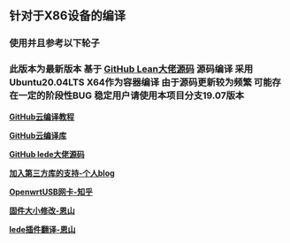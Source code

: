 ## 针对于X86设备的编译
### 使用并且参考以下轮子
### 此版本为最新版本 基于 [GitHub Lean大佬源码](https://github.com/coolsnowwolf/lede) 源码编译 采用Ubuntu20.04LTS X64作为容器编译 由于源码更新较为频繁 可能存在一定的阶段性BUG 稳定用户请使用本项目分支19.07版本
**[GitHub云编译教程](https://p3terx.com/archives/build-openwrt-with-github-actions.html)**  

**[GitHub云编译库](https://github.com/P3TERX/Actions-OpenWrt)**  

**[GitHub lede大佬源码](https://github.com/coolsnowwolf/lede)**  

**[加入第三方库的支持-个人blog](https://mianao.info/2020/05/05/%E7%BC%96%E8%AF%91%E6%9B%B4%E6%96%B0OpenWrt-PassWall%E5%92%8CSSR-plus%E6%8F%92%E4%BB%B6)**  

**[OpenwrtUSB网卡-知乎](https://zhuanlan.zhihu.com/p/345407608)**  

**[固件大小修改-恩山](https://www.right.com.cn/FORUM/thread-3695541-1-1.html)**  

**[lede插件翻译-恩山](https://www.right.com.cn/forum/thread-344825-1-1.html)**
<div class="github-card" data-github="lurenjia534" data-width="400" data-height="" data-theme="medium"></div>
<script src="//cdn.jsdelivr.net/github-cards/latest/widget.js"></script>
